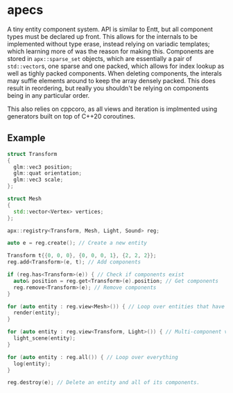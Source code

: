 # apecs
A tiny entity component system. API is similar to Entt, but all component types must be declared up front. This allows for the internals
to be implemented without type erase, instead relying on variadic templates; which learning more of was the reason for making this. Components
are stored in `apx::sparse_set` objects, which are essentially a pair of `std::vector`s, one sparse and one packed, which allows for index lookup
as well as tighly packed components. When deleting components, the interals may suffle elements around to keep the array densely packed. This does
result in reordering, but really you shouldn't be relying on components being in any particular order.

This also relies on cppcoro, as all views and iteration is implmented using generators built on top of C++20 coroutines.

## Example
```cpp
struct Transform
{
  glm::vec3 position;
  glm::quat orientation;
  glm::vec3 scale;  
};

struct Mesh
{
  std::vector<Vertex> vertices;
};

apx::registry<Transform, Mesh, Light, Sound> reg;

auto e = reg.create(); // Create a new entity

Transform t{{0, 0, 0}, {0, 0, 0, 1}, {2, 2, 2}};
reg.add<Transform>(e, t); // Add components

if (reg.has<Transform>(e)) { // Check if components exist
  auto& position = reg.get<Transform>(e).position; // Get components
  reg.remove<Transform>(e); // Remove components
}

for (auto entity : reg.view<Mesh>()) { // Loop over entities that have a particular component
  render(entity);
}

for (auto entity : reg.view<Transform, Light>()) { // Multi-component views
  light_scene(entity);
}

for (auto entity : reg.all()) { // Loop over everything
  log(entity);
}

reg.destroy(e); // Delete an entity and all of its components.

```
